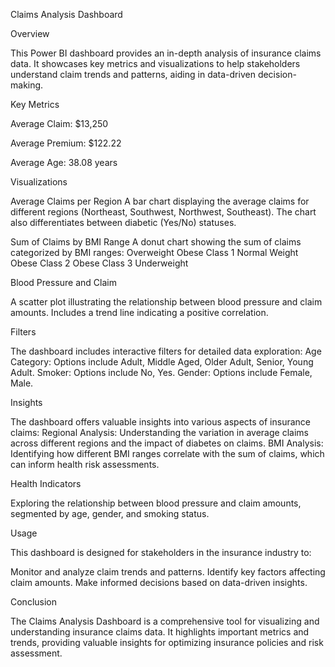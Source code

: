 Claims Analysis Dashboard

Overview

This Power BI dashboard provides an in-depth analysis of insurance claims data. It showcases key metrics and visualizations to help stakeholders understand claim trends and patterns, aiding in data-driven decision-making.

Key Metrics

Average Claim: $13,250

Average Premium: $122.22

Average Age: 38.08 years

Visualizations

Average Claims per Region A bar chart displaying the average claims for different regions (Northeast, Southwest, Northwest, Southeast). The chart also differentiates between diabetic (Yes/No) statuses.

Sum of Claims by BMI Range A donut chart showing the sum of claims categorized by BMI ranges: Overweight Obese Class 1 Normal Weight Obese Class 2 Obese Class 3 Underweight

Blood Pressure and Claim

A scatter plot illustrating the relationship between blood pressure and claim amounts. Includes a trend line indicating a positive correlation.

Filters

The dashboard includes interactive filters for detailed data exploration: Age Category: Options include Adult, Middle Aged, Older Adult, Senior, Young Adult. Smoker: Options include No, Yes. Gender: Options include Female, Male.

Insights

The dashboard offers valuable insights into various aspects of insurance claims: Regional Analysis: Understanding the variation in average claims across different regions and the impact of diabetes on claims. BMI Analysis: Identifying how different BMI ranges correlate with the sum of claims, which can inform health risk assessments.

Health Indicators

Exploring the relationship between blood pressure and claim amounts, segmented by age, gender, and smoking status.

Usage

This dashboard is designed for stakeholders in the insurance industry to:

Monitor and analyze claim trends and patterns. Identify key factors affecting claim amounts. Make informed decisions based on data-driven insights.

Conclusion

The Claims Analysis Dashboard is a comprehensive tool for visualizing and understanding insurance claims data. It highlights important metrics and trends, providing valuable insights for optimizing insurance policies and risk assessment.
